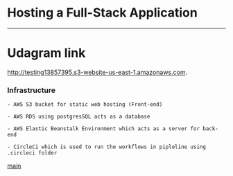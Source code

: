 # Hosting a Full-Stack Application

---

# Udagram link

http://testing13857395.s3-website-us-east-1.amazonaws.com.

### Infrastructure

```
- AWS S3 bucket for static web hosting (Front-end)

- AWS RDS using postgresSQL acts as a database

- AWS Elastic Beanstalk Environment which acts as a server for back-end

- CircleCi which is used to run the workflows in pipleline using .circleci folder

```
[main](../README.md)
